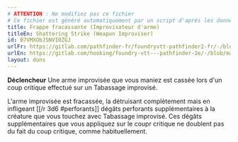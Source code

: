 ```yaml
---
# ATTENTION : Ne modifiez pas ce fichier
# Ce fichier est généré automatiquement par un script d'après les données du module Foundry VTT officiel et de sa traduction
title: Frappe fracassante (Improvisateur d'arme)
titleEn: Shattering Strike (Weapon Improviser)
id: B7VMXObJSNVI0ZGJ
urlFr: https://gitlab.com/pathfinder-fr/foundryvtt-pathfinder2-fr/-/blob/master/data/feats/B7VMXObJSNVI0ZGJ.htm
urlEn: https://gitlab.com/hooking/foundry-vtt---pathfinder-2e/-/blob/master/packs/data/feats.db/shattering-strike-weapon-improviser.json
layout: dons
---
```

**Déclencheur** Une arme improvisée que vous maniez est cassée lors d'un coup critique effectué sur un Tabassage improvisé.

L'arme improvisée est fracassée, la détruisant complètement mais en infligeant [[/r 3d6 #perforants]] dégâts perforants supplémentaires à la créature que vous touchez avec Tabassage improvisé. Ces dégâts supplémentaires que vous appliquez sur le coupr critique ne doublent pas du fait du coup critique, comme habituellement.
